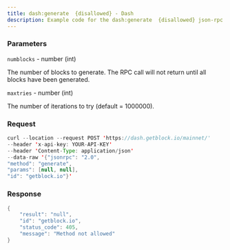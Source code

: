 ```yaml
---
title: dash:generate  {disallowed} - Dash
description: Example code for the dash:generate  {disallowed} json-rpc method. Сomplete guide on how to use dash:generate  {disallowed} json-rpc in GetBlock.io Web3 documentation.
---
```


### Parameters


`numblocks` - number (int)

The number of blocks to generate. The RPC call will not return until all
blocks have been generated.

`maxtries` - number (int)

The number of iterations to try (default = 1000000).

### Request

``` java
curl --location --request POST 'https://dash.getblock.io/mainnet/' 
--header 'x-api-key: YOUR-API-KEY' 
--header 'Content-Type: application/json' 
--data-raw '{"jsonrpc": "2.0",
"method": "generate",
"params": [null, null],
"id": "getblock.io"}'
```

###  Response

``` java
{
    "result": "null",
    "id": "getblock.io",
    "status_code": 405,
    "message": "Method not allowed"
}
```


